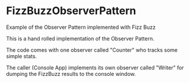 # FizzBuzzObserverPattern
Example of the Observer Pattern implemented with Fizz Buzz

This is a hand rolled implementation of the Observer Pattern. 

The code comes with one observer called "Counter" who tracks some simple stats. 

The caller (Console App) implements its own observer called "Writer" for dumping the FizzBuzz results to the console window.
